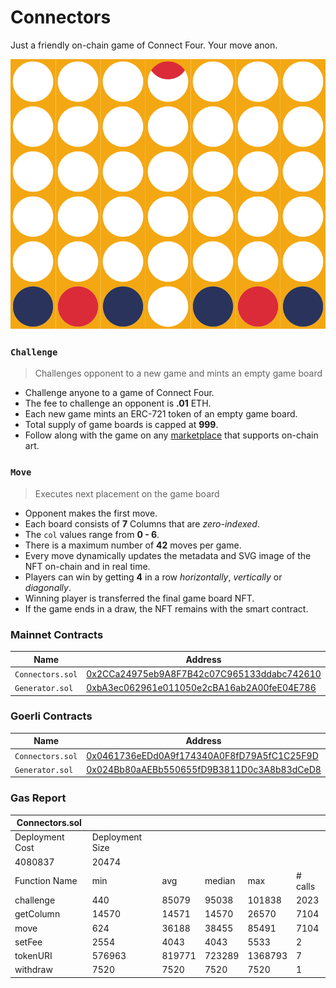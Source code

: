 # Connectors

Just a friendly on-chain game of Connect Four. Your move anon.

<img src="images/board.svg">


### `Challenge`

> Challenges opponent to a new game and mints an empty game board

- Challenge anyone to a game of Connect Four.
- The fee to challenge an opponent is **.01** ETH.
- Each new game mints an ERC-721 token of an empty game board.
- Total supply of game boards is capped at **999**.
- Follow along with the game on any [marketplace](https://opensea.io/collection/connectors) that supports on-chain art.


### `Move`

> Executes next placement on the game board

- Opponent makes the first move.
- Each board consists of **7** Columns that are *zero-indexed*.
- The `col` values range from **0 - 6**.
- There is a maximum number of **42** moves per game.
- Every move dynamically updates the metadata and SVG image of the NFT on-chain and in real time.
- Players can win by getting **4** in a row *horizontally*, *vertically* or *diagonally*.
- Winning player is transferred the final game board NFT.
- If the game ends in a draw, the NFT remains with the smart contract.


### Mainnet Contracts

| Name                | Address                                                                                                               |
| ---------------     | --------------------------------------------------------------------------------------------------------------------- |
| `Connectors.sol`    | [0x2CCa24975eb9A8F7B42c07C965133ddabc742610](https://etherscan.io/address/0x2CCa24975eb9A8F7B42c07C965133ddabc742610) |
| `Generator.sol`     | [0xbA3ec062961e011050e2cBA16ab2A00feE04E786](https://etherscan.io/address/0xbA3ec062961e011050e2cBA16ab2A00feE04E786) |


### Goerli Contracts

| Name                | Address                                                                                                                      |
| ---------------     | ---------------------------------------------------------------------------------------------------------------------------- |
| `Connectors.sol`    | [0x0461736eEDd0A9f174340A0F8fD79A5fC1C25F9D](https://goerli.etherscan.io/address/0x0461736eEDd0A9f174340A0F8fD79A5fC1C25F9D) |
| `Generator.sol`     | [0x024Bb80aAEBb550655fD9B3811D0c3A8b83dCeD8](https://goerli.etherscan.io/address/0x024Bb80aAEBb550655fD9B3811D0c3A8b83dCeD8) |


### Gas Report

| Connectors.sol                         |                 |        |        |         |         |
|----------------------------------------|-----------------|--------|--------|---------|---------|
| Deployment Cost                        | Deployment Size |        |        |         |         |
| 4080837                                | 20474           |        |        |         |         |
| Function Name                          | min             | avg    | median | max     | # calls |
| challenge                              | 440             | 85079  | 95038  | 101838  | 2023    |
| getColumn                              | 14570           | 14571  | 14570  | 26570   | 7104    |
| move                                   | 624             | 36188  | 38455  | 85491   | 7104    |
| setFee                                 | 2554            | 4043   | 4043   | 5533    | 2       |
| tokenURI                               | 576963          | 819771 | 723289 | 1368793 | 7       |
| withdraw                               | 7520            | 7520   | 7520   | 7520    | 1       |
